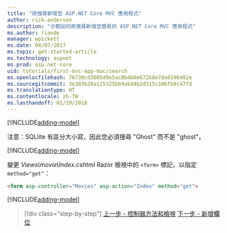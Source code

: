 ```yaml
---
title: "將搜尋新增至 ASP.NET Core MVC 應用程式"
author: rick-anderson
description: "示範如何將搜尋新增至簡易的 ASP.NET Core MVC 應用程式"
ms.author: riande
manager: wpickett
ms.date: 04/07/2017
ms.topic: get-started-article
ms.technology: aspnet
ms.prod: asp.net-core
uid: tutorials/first-mvc-app-mac/search
ms.openlocfilehash: 76739cd3805d9e5ac8b4b0e672b8e7da6596492e
ms.sourcegitcommit: 3e303620a125325bb9abd4b2d315c106fb8c47fd
ms.translationtype: HT
ms.contentlocale: zh-TW
ms.lasthandoff: 01/19/2018
---
```

[!INCLUDE[adding-model](../../includes/mvc-intro/search1.md)]

注意：SQLlite 有區分大小寫，因此您必須搜尋 "Ghost" 而不是 "ghost"。

[!INCLUDE[adding-model](../../includes/mvc-intro/search2.md)]

變更 *Views\movie\Index.cshtml* Razor 檢視中的 `<form>` 標記，以指定 `method="get"`：

```html
<form asp-controller="Movies" asp-action="Index" method="get">
```

[!INCLUDE[adding-model](../../includes/mvc-intro/search3.md)]

>[!div class="step-by-step"]
[上一步 - 控制器方法和檢視](controller-methods-views.md)
[下一步 - 新增欄位](new-field.md)
